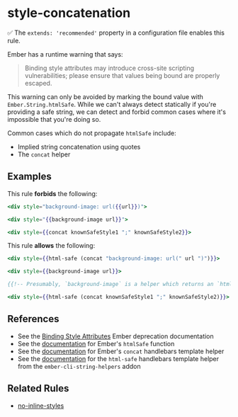 # style-concatenation

:white_check_mark: The `extends: 'recommended'` property in a configuration file enables this rule.

Ember has a runtime warning that says:

> Binding style attributes may introduce cross-site scripting vulnerabilities; please ensure that values being bound are properly escaped.

This warning can only be avoided by marking the bound value with `Ember.String.htmlSafe`. While we can't always detect statically if you're providing a safe string, we can detect and forbid common cases where it's impossible that you're doing so.

Common cases which do not propagate `htmlSafe` include:

* Implied string concatenation using quotes
* The `concat` helper

## Examples

This rule **forbids** the following:

```hbs
<div style="background-image: url({{url}})">
```

```hbs
<div style="{{background-image url}}">
```

```hbs
<div style={{concat knownSafeStyle1 ";" knownSafeStyle2}}>
```

This rule **allows** the following:

```hbs
<div style={{html-safe (concat "background-image: url(" url ")")}}>
```

```hbs
<div style={{background-image url}}>

{{!-- Presumably, `background-image` is a helper which returns an `htmlSafe` style string.  --}}
```

```hbs
<div style={{html-safe (concat knownSafeStyle1 ";" knownSafeStyle2)}}>
```

## References

* See the [Binding Style Attributes](https://emberjs.com/deprecations/v1.x/#toc_binding-style-attributes) Ember deprecation documentation
* See the [documentation](https://www.emberjs.com/api/ember/release/functions/@ember%2Ftemplate/htmlSafe) for Ember's `htmlSafe` function
* See the [documentation](https://www.emberjs.com/api/ember/release/classes/Ember.Templates.helpers/methods/concat?anchor=concat) for Ember's `concat` handlebars template helper
* See the [documentation](https://github.com/romulomachado/ember-cli-string-helpers#html-safe) for the `html-safe` handlebars template helper from the `ember-cli-string-helpers` addon

## Related Rules

* [no-inline-styles](no-inline-styles.md)

